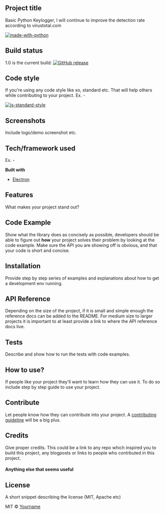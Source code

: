 ## Project title
Basic Python Keylogger, I will continue to improve the detection rate according to virustotal.com

[![made-with-python](https://img.shields.io/badge/Made%20with-Python-1f425f.svg)](https://www.python.org/)




## Build status
1.0 is the current build:
[![GitHub release](https://img.shields.io/github/release/jamestrose/python-keylogger/releases/tag/1.0)](https://github.com/jamestrose/python-keylogger/releases/)


## Code style
If you're using any code style like xo, standard etc. That will help others while contributing to your project. Ex. -

[![js-standard-style](https://github.com/jamestrose/python-keylogger/releases/tag/1.0)](https://github.com/feross/standard)
 
## Screenshots
Include logo/demo screenshot etc.

## Tech/framework used
Ex. -

<b>Built with</b>
- [Electron](https://electron.atom.io)

## Features
What makes your project stand out?

## Code Example
Show what the library does as concisely as possible, developers should be able to figure out **how** your project solves their problem by looking at the code example. Make sure the API you are showing off is obvious, and that your code is short and concise.

## Installation
Provide step by step series of examples and explanations about how to get a development env running.

## API Reference

Depending on the size of the project, if it is small and simple enough the reference docs can be added to the README. For medium size to larger projects it is important to at least provide a link to where the API reference docs live.

## Tests
Describe and show how to run the tests with code examples.

## How to use?
If people like your project they’ll want to learn how they can use it. To do so include step by step guide to use your project.

## Contribute

Let people know how they can contribute into your project. A [contributing guideline](https://github.com/zulip/zulip-electron/blob/master/CONTRIBUTING.md) will be a big plus.

## Credits
Give proper credits. This could be a link to any repo which inspired you to build this project, any blogposts or links to people who contrbuted in this project. 

#### Anything else that seems useful

## License
A short snippet describing the license (MIT, Apache etc)

MIT © [Yourname]()
